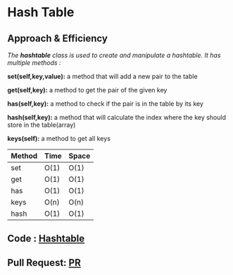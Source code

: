 # Hash Table



## Approach & Efficiency

*The **hashtable** class is used to create and manipulate a hashtable. It has multiple methods :*

**set(self,key,value):**  a method that will add a new pair to the table

**get(self,key):**   a method to get the pair of the given key

**has(self,key):**   a method to check if the pair is in the table by its key

**hash(self,key):**  a method that will calculate the index where the key should store in the table(array)

**keys(self):**   a method to get all keys



| Method | Time | Space |
|--------|------|-------|
| set    | O(1) | O(1)  |
| get    | O(1) | O(1)  |
| has    | O(1) | O(1)  |
| keys   | O(n) | O(n)  |
| hash   | O(1) | O(1)  |

## Code : [Hashtable](./hash.py)

## Pull Request: [PR](https://github.com/DohaKhamaiseh/data-structures-and-algorithms/pull/49)